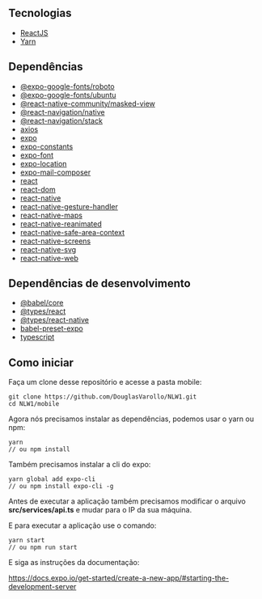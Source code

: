 ## Tecnologias

- [ReactJS](https://pt-br.reactjs.org/)
- [Yarn](https://yarnpkg.com/lang/en/)

## Dependências

- [@expo-google-fonts/roboto](https://yarnpkg.com/en/package/@expo-google-fonts/roboto)
- [@expo-google-fonts/ubuntu](https://yarnpkg.com/en/package/@expo-google-fonts/ubuntu)
- [@react-native-community/masked-view](https://yarnpkg.com/en/package/@react-native-community/masked-view)
- [@react-navigation/native](https://yarnpkg.com/en/package/@react-navigation/native)
- [@react-navigation/stack](https://yarnpkg.com/en/package/@react-navigation/stack)
- [axios](https://yarnpkg.com/en/package/axios)
- [expo](https://yarnpkg.com/en/package/expo)
- [expo-constants](https://yarnpkg.com/en/package/expo-constants)
- [expo-font](https://yarnpkg.com/en/package/expo-font)
- [expo-location](https://yarnpkg.com/en/package/expo-location)
- [expo-mail-composer](https://yarnpkg.com/en/package/expo-mail-composer)
- [react](https://yarnpkg.com/en/package/react)
- [react-dom](https://yarnpkg.com/en/package/react-dom)
- [react-native](https://yarnpkg.com/en/package/react-native)
- [react-native-gesture-handler](https://yarnpkg.com/en/package/react-native-gesture-handler)
- [react-native-maps](https://yarnpkg.com/en/package/react-native-maps)
- [react-native-reanimated](https://yarnpkg.com/en/package/react-native-reanimated)
- [react-native-safe-area-context](https://yarnpkg.com/en/package/react-native-safe-area-context)
- [react-native-screens](https://yarnpkg.com/en/package/react-native-screens)
- [react-native-svg](https://yarnpkg.com/en/package/react-native-svg)
- [react-native-web](https://yarnpkg.com/en/package/react-native-web)

## Dependências de desenvolvimento

- [@babel/core](https://yarnpkg.com/en/package/@babel/core)
- [@types/react](https://yarnpkg.com/en/package/@types/react)
- [@types/react-native](https://yarnpkg.com/en/package/@types/react-native)
- [babel-preset-expo](https://yarnpkg.com/en/package/babel-preset-expo)
- [typescript](https://yarnpkg.com/en/package/typescript)

## Como iniciar

Faça um clone desse repositório e acesse a pasta mobile:

    git clone https://github.com/DouglasVarollo/NLW1.git
    cd NLW1/mobile

Agora nós precisamos instalar as dependências, podemos usar o yarn ou npm:

    yarn
    // ou npm install

Também precisamos instalar a cli do expo:

    yarn global add expo-cli
    // ou npm install expo-cli -g

Antes de executar a aplicação também precisamos modificar o arquivo **src/services/api.ts** e mudar para o IP da sua máquina.

E para executar a aplicação use o comando:

	yarn start
	// ou npm run start

E siga as instruções da documentação:

https://docs.expo.io/get-started/create-a-new-app/#starting-the-development-server